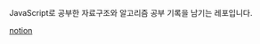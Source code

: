 JavaScript로 공부한 자료구조와 알고리즘 공부 기록을 남기는 레포입니다.

[notion](https://geongyu09.notion.site/Data-Structure-Algorithm-e3c7bc2361344f72a234fe9447990c22?pvs=4)
